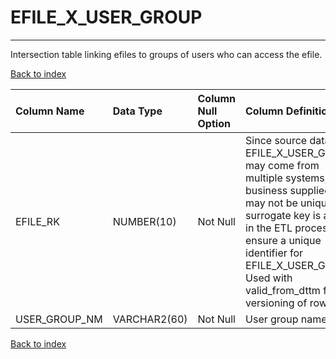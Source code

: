 # EFILE_X_USER_GROUP

---

Intersection table linking efiles to groups of users who can access the efile.

[Back to index](./index.md)

| Column Name   | Data Type    | Column Null Option   | Column Definition                                                                                                                                                                                                                                                          |
|:--------------|:-------------|:---------------------|:---------------------------------------------------------------------------------------------------------------------------------------------------------------------------------------------------------------------------------------------------------------------------|
| EFILE_RK      | NUMBER(10)   | Not Null             | Since source data for EFILE_X_USER_GROUP may come from multiple systems, the business supplied keys may not be unique. A surrogate key is added in the ETL process to ensure a unique identifier for EFILE_X_USER_GROUP. Used with valid_from_dttm for versioning of rows. |
| USER_GROUP_NM | VARCHAR2(60) | Not Null             | User group name.                                                                                                                                                                                                                                                           |

[Back to index](./index.md)